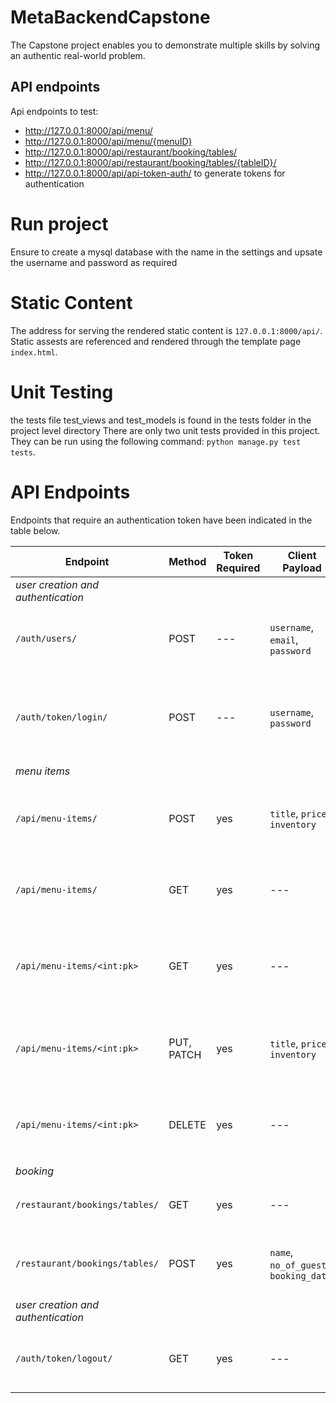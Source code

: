 # MetaBackendCapstone
The Capstone project enables you to demonstrate multiple skills by solving an authentic real-world problem. 

## API endpoints 
Api endpoints to test:

* http://127.0.0.1:8000/api/menu/
* http://127.0.0.1:8000/api/menu/{menuID}
* http://127.0.0.1:8000/api/restaurant/booking/tables/
* http://127.0.0.1:8000/api/restaurant/booking/tables/{tableID}/
* http://127.0.0.1:8000/api/api-token-auth/  to generate tokens for authentication

# Run project
Ensure to create a mysql database with the name in the settings and upsate the username and password as required
# Static Content

The address for serving the rendered static content is `127.0.0.1:8000/api/`.  Static assests are referenced and rendered through the template page `index.html`.

# Unit Testing

the tests file test_views and test_models is found in the tests folder in the project level directory
There are only two unit tests provided in this project.  They can be run using the following command: `python manage.py test tests`.

# API Endpoints
Endpoints that require an authentication token have been indicated in the table below.

| Endpoint | Method | Token Required | Client Payload | Expected Behavior |
| --- | --- | --- | --- | --- |
| _user creation and authentication_ |  |  |  |  |
| `/auth/users/` | POST | --- | `username`, `email`, `password` | Creates a new user account. Returns serialized `User` object data. |
| `/auth/token/login/` | POST | --- | `username`, `password` | Creates an authentication token for the given user.  Returns the generated token. |
| _menu items_ |  |  |  |  |
| `/api/menu-items/` | POST | yes | `title`, `price`, `inventory` | Creates new `MenuItem`.  Returns serialized data for `MenuItem` object. |
| `/api/menu-items/` | GET | yes | --- | Returns an array of serialzed `MenuItem` objects. |
| `/api/menu-items/<int:pk>` | GET | yes | --- | Returns serialzed `MenuItem` object with the corresponding id. |
| `/api/menu-items/<int:pk>` | PUT, PATCH | yes | `title`, `price`, `inventory` | Update `MenuItem` object with the corresponding id. |
| `/api/menu-items/<int:pk>` | DELETE | yes | --- | Remove `MenuItem` object with the corresponding id. |
| _booking_ |  |  |  |  |
| `/restaurant/bookings/tables/` | GET | yes | --- | Returns array of serialized `Booking` objects. |
| `/restaurant/bookings/tables/` | POST | yes | `name`, `no_of_guests`, `booking_date` | Reservers a table.  Returns serialized `Booking` object data. |
| _user creation and authentication_ |  |  |  |  |
| `/auth/token/logout/` | GET | yes | --- | Invalidates the token for the associated user.  Returns no payload. |